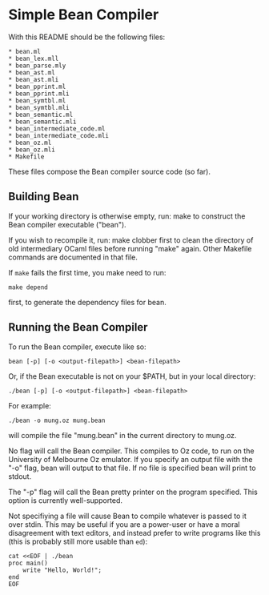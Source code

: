 Simple Bean Compiler
====================

With this README should be the following files:

    * bean.ml
    * bean_lex.mll
    * bean_parse.mly
    * bean_ast.ml
    * bean_ast.mli
    * bean_pprint.ml
    * bean_pprint.mli
    * bean_symtbl.ml
    * bean_symtbl.mli
    * bean_semantic.ml
    * bean_semantic.mli
    * bean_intermediate_code.ml
    * bean_intermediate_code.mli
    * bean_oz.ml
    * bean_oz.mli
    * Makefile

These files compose the Bean compiler source code (so far).

Building Bean
-------------
If your working directory is otherwise empty, run:
    make
to construct the Bean compiler executable ("bean").

If you wish to recompile it, run:
    make clobber
first to clean the directory of old intermediary OCaml files
before running "make" again. Other Makefile commands are documented
in that file.

If `make` fails the first time, you make need to run:

    make depend

first, to generate the dependency files for bean.

Running the Bean Compiler
-------------------------
To run the Bean compiler, execute like so:

    bean [-p] [-o <output-filepath>] <bean-filepath>

Or, if the Bean executable is not on your $PATH, but in your local
directory:

    ./bean [-p] [-o <output-filepath>] <bean-filepath>

For example:

    ./bean -o mung.oz mung.bean

will compile the file "mung.bean" in the current directory to mung.oz.

No flag will call the Bean compiler. This compiles to Oz code, to run on the
University of Melbourne Oz emulator. If you specify an output file with the
"-o" flag, bean will output to that file. If no file is specified bean will
print to stdout.

The "-p" flag will call the Bean pretty printer on the program specified.
This option is currently well-supported.

Not specifiying a file will cause Bean to compile whatever is passed to it
over stdin. This may be useful if you are a power-user or have a moral
disagreement with text editors, and instead prefer to write programs like 
this (this is probably still more usable than `ed`):

    cat <<EOF | ./bean
    proc main()
        write "Hello, World!";
    end
    EOF
